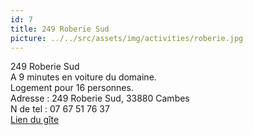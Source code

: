 ```yaml
---
id: 7
title: 249 Roberie Sud
picture: ../../src/assets/img/activities/roberie.jpg
---
```

249 Roberie Sud  
A 9 minutes en voiture du domaine.  
Logement pour 16 personnes.  
Adresse : 249 Roberie Sud, 33880 Cambes  
N de tel : 07 67 51 76 37  
[Lien du gîte](https://www.249roberiesud.fr/#hebergement)
